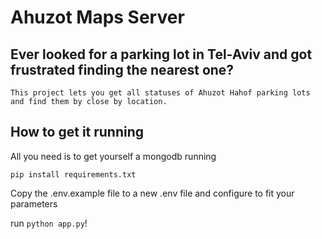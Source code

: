 # Ahuzot Maps Server
## Ever looked for a parking lot in Tel-Aviv and got frustrated finding the nearest one?
    This project lets you get all statuses of Ahuzot Hahof parking lots
    and find them by close by location.

## How to get it running
All you need is to get yourself a mongodb running
```shell
pip install requirements.txt
```
Copy the .env.example file to a new .env file and configure to fit your parameters

run ```python app.py```!
